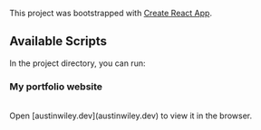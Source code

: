 This project was bootstrapped with [Create React App](https://github.com/facebook/create-react-app).

## Available Scripts

In the project directory, you can run:

### My portfolio website
<br>
Open [austinwiley.dev](austinwiley.dev) to view it in the browser.